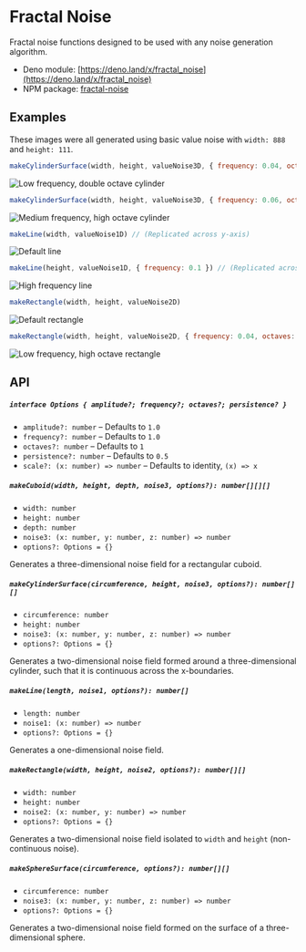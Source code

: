 # Fractal Noise

Fractal noise functions designed to be used with any noise generation algorithm.

* Deno module: [https://deno.land/x/fractal_noise](https://deno.land/x/fractal_noise)
* NPM package: [fractal-noise](https://www.npmjs.com/package/fractal-noise)

## Examples

These images were all generated using basic value noise with `width: 888` and `height: 111`.

```javascript
makeCylinderSurface(width, height, valueNoise3D, { frequency: 0.04, octaves: 2 })
```
![Low frequency, double octave cylinder](https://raw.githubusercontent.com/joshforisha/fractal-noise-js/main/images/cylinder-low-2.png)

```javascript
makeCylinderSurface(width, height, valueNoise3D, { frequency: 0.06, octaves: 8 })
```
![Medium frequency, high octave cylinder](https://raw.githubusercontent.com/joshforisha/fractal-noise-js/main/images/cylinder-medium-8.png)

```javascript
makeLine(width, valueNoise1D) // (Replicated across y-axis)
```
![Default line](https://raw.githubusercontent.com/joshforisha/fractal-noise-js/main/images/line-default.png)

```javascript
makeLine(height, valueNoise1D, { frequency: 0.1 }) // (Replicated across x-axis)
```
![High frequency line](https://raw.githubusercontent.com/joshforisha/fractal-noise-js/main/images/line-high.png)

```javascript
makeRectangle(width, height, valueNoise2D)
```
![Default rectangle](https://raw.githubusercontent.com/joshforisha/fractal-noise-js/main/images/rectangle-default.png)

```javascript
makeRectangle(width, height, valueNoise2D, { frequency: 0.04, octaves: 8 })
```
![Low frequency, high octave rectangle](https://raw.githubusercontent.com/joshforisha/fractal-noise-js/main/images/rectangle-low-8.png)

## API

##### `interface Options { amplitude?; frequency?; octaves?; persistence? }`

- `amplitude?: number` – Defaults to `1.0`
- `frequency?: number` – Defaults to `1.0`
- `octaves?: number` – Defaults to `1`
- `persistence?: number` – Defaults to `0.5`
- `scale?: (x: number) => number` – Defaults to identity, `(x) => x`

##### `makeCuboid(width, height, depth, noise3, options?): number[][][]`

- `width: number`
- `height: number`
- `depth: number`
- `noise3: (x: number, y: number, z: number) => number`
- `options?: Options = {}`

Generates a three-dimensional noise field for a rectangular cuboid.

##### `makeCylinderSurface(circumference, height, noise3, options?): number[][]`

- `circumference: number`
- `height: number`
- `noise3: (x: number, y: number, z: number) => number`
- `options?: Options = {}`

Generates a two-dimensional noise field formed around a three-dimensional cylinder, such that it is continuous across the x-boundaries.

##### `makeLine(length, noise1, options?): number[]`

- `length: number`
- `noise1: (x: number) => number`
- `options?: Options = {}`

Generates a one-dimensional noise field.

##### `makeRectangle(width, height, noise2, options?): number[][]`

- `width: number`
- `height: number`
- `noise2: (x: number, y: number) => number`
- `options?: Options = {}`

Generates a two-dimensional noise field isolated to `width` and `height` (non-continuous noise).

##### `makeSphereSurface(circumference, options?): number[][]`

- `circumference: number`
- `noise3: (x: number, y: number, z: number) => number`
- `options?: Options = {}`

Generates a two-dimensional noise field formed on the surface of a three-dimensional sphere.
